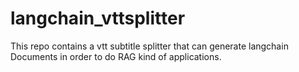 # langchain_vttsplitter

This repo contains a vtt subtitle splitter that can generate langchain Documents in order to do RAG kind of applications.
